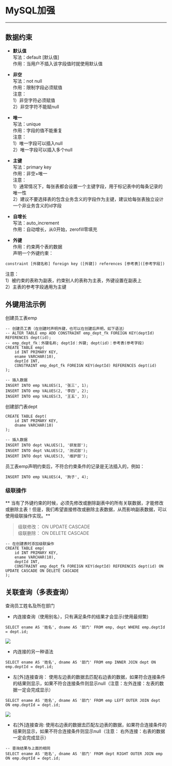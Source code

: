 # MySQL加强
---
## 数据约束
- **默认值** <br/>
写法：default [默认值] <br/>
作用：当用户不插入该字段值时就使用默认值 <br/>

- **非空** <br/>
写法：not null <br/>
作用：限制字段必须赋值 <br/>
注意： <br/>
1）非空字符必须赋值 <br/>
2）非空字符不能赋null

- **唯一** <br/>
写法：unique <br/>
作用：字段的值不能重复 <br/>
注意： <br/>
1）唯一字段可以插入null <br/>
2）唯一字段可以插入多个null

- **主键** <br/>
写法：primary key <br/>
作用：非空+唯一 <br/>
注意： <br/>
1）通常情况下，每张表都会设置一个主键字段，用于标记表中的每条记录的唯一性 <br/>
2）建议不要选择表的包含业务含义的字段作为主键，建议给每张表独立设计一个非业务含义的id字段

- **自增长** <br/>
写法：auto_increment <br/>
作用：自动增长，从0开始，zerofill零填充

- **外键** <br/>
作用：约束两个表的数据 <br/>
声明一个外键约束： <br/>
```
constraint [外键名称] foreign key ([外键]) references [参考表]([参考字段])
```
注意：<br/>
1）被约束的表称为副表，约束别人的表称为主表，外键设置在副表上 <br/>
2）主表的参考字段通用为主键 <br/>

## 外键用法示例
创建员工表emp
```
-- 创建员工表（在创建时声明外键，也可以在创建后声明，如下语法）
-- ALTER TABLE emp ADD CONSTRAINT emp_dept_fk FOREIGN KEY(deptId) REFERENCES dept(id);
-- emp_dept_fk：外键名称; deptId：外键; dept(id)：参考表(参考字段)
CREATE TABLE emp(
	id INT PRIMARY KEY,
	ename VARCHAR(10),
	deptId INT,
	CONSTRAINT emp_dept_fk FOREIGN KEY(deptId) REFERENCES dept(id)
);

-- 插入数据
INSERT INTO emp VALUES(1, '张三', 1);
INSERT INTO emp VALUES(2, '李四', 2);
INSERT INTO emp VALUES(3, '王五', 3);
```
创建部门表dept
```
CREATE TABLE dept(
	id INT PRIMARY KEY,
	dname VARCHAR(10)
);

-- 插入数据
INSERT INTO dept VALUES(1, '研发部');
INSERT INTO dept VALUES(2, '测试部');
INSERT INTO dept VALUES(3, '维护部');
```
员工表emp声明约束后，不符合约束条件的记录是无法插入的，例如：
```
INSERT INTO emp VALUES(4, '狗子', 4);
```

### 级联操作
** 当有了外键约束的时候，必须先修改或删除副表中的所有关联数据，才能修改或删除主表！但是，我们希望直接修改或删除主表数据，从而影响副表数据，可以使用级联操作实现。**
> 级联修改： ON UPDATE CASCADE <br/>
> 级联删除： ON DELETE CASCADE
```
-- 在创建表时添加级联操作
CREATE TABLE emp(
	id INT PRIMARY KEY,
	ename VARCHAR(10),
	deptId INT,
	CONSTRAINT emp_dept_fk FOREIGN KEY(deptId) REFERENCES dept(id) ON UPDATE CASCADE ON DELETE CASCADE
);
```

## 关联查询（多表查询）
查询员工姓名及所在部门 <br/>
- 内连接查询（使用别名），只有满足条件的结果才会显示(使用最频繁)
```
SELECT ename AS '姓名', dname AS '部门' FROM emp, dept WHERE emp.deptId = dept.id;
```
![](http://i.imgur.com/RsXRrcl.png)

- 内连接的另一种语法
```
SELECT ename AS '姓名', dname AS '部门' FROM emp INNER JOIN dept ON emp.deptId = dept.id;
```

- 左[外]连接查询： 使用左边表的数据去匹配右边表的数据，如果符合连接条件的结果则显示，如果不符合连接条件则显示null（注意：左外连接：左表的数据一定会完成显示）
```
SELECT ename AS '姓名', dname AS '部门' FROM emp LEFT OUTER JOIN dept ON emp.deptId = dept.id;
```
![](http://i.imgur.com/QroRB9x.png)

- 右[外]连接查询: 使用右边表的数据去匹配左边表的数据，如果符合连接条件的结果则显示，如果不符合连接条件则显示null（注意： 右外连接：右表的数据一定会完成显示）
```
-- 查询结果与上面的相同
SELECT ename AS '姓名', dname AS '部门' FROM dept RIGHT OUTER JOIN emp ON emp.deptId = dept.id;
```